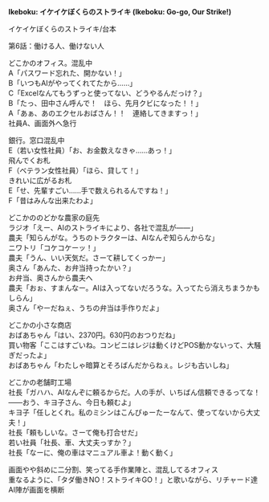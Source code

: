 **Ikeboku: イケイケぼくらのストライキ (Ikeboku: Go-go, Our Strike!)**   
   
イケイケぼくらのストライキ/台本   
   
第6話：働ける人、働けない人   
   
どこかのオフィス。混乱中   
A「パスワード忘れた、開かない！」   
B「いつもAIがやってくれてたから……」   
C「Excelなんてもうずっと使ってない、どうやるんだっけ？」   
B「たっ、田中さん呼んで！　ほら、先月クビになった！！」   
A「あぁ、あのエクセルおばさん！！　連絡してきますっ！」   
社員A、画面外へ急行   
   
銀行。窓口混乱中   
E（若い女性社員）「お、お金数えなきゃ……あっ！」   
飛んでくお札   
F（ベテラン女性社員）「ほら、貸して！」   
きれいに広がるお札   
E「せ、先輩すごい……手で数えられるんですね！」   
F「昔はみんな出来たわよ」   
   
どこかののどかな農家の庭先   
ラジオ「えー、AIのストライキにより、各社で混乱が――」   
農夫「知らんがな。うちのトラクターは、AIなんぞ知らんからな」   
ニワトリ「コケコケーッ！」   
農夫「うん、いい天気だ。さーて耕してくっかー」   
奥さん「あんた、お弁当持ったかい？」   
お弁当、奥さんから農夫へ   
農夫「おぉ、すまんなー。AIは入ってないだろうな。入ってたら消えちまうかもしらん」   
奥さん「やーだねぇ、うちの弁当は手作りだよ」   
   
どこかの小さな商店   
おばあちゃん「はい、2370円。630円のおつりだね」   
買い物客「ここはすごいね。コンビニはレジは動くけどPOS動かないって、大騒ぎだったよ」   
おばあちゃん「わたしゃ暗算とそろばんだからねぇ。レジも古いしね」   
   
どこかの老舗町工場   
社長「ガハハ、AIなんぞに頼るからだ。人の手が、いちばん信頼できるってな！――おう、キヨ子さん、今日も頼むよ」   
キヨ子「任しとくれ。私のミシンはこんぴゅーたーなんて、使ってないから大丈夫！」   
社長「頼もしいな。さーて俺も打合せだ」   
若い社員「社長、車、大丈夫っすか？」   
社長「なーに、俺の車はマニュアル車よ！動く動く」   
   
画面やや斜めに二分割、笑ってる手作業陣と、混乱してるオフィス   
重なるように、「タダ働きNO！ストライキGO！」と歌いながら、リチャード達AI陣が画面を横断   
